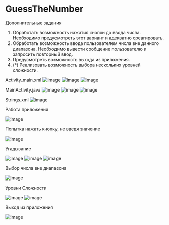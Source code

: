 # GuessTheNumber
Дополнительные задания
1.	Обработать возможность нажатия кнопки до ввода числа. Необходимо предусмотреть этот вариант и адекватно среагировать.
2.	Обработать возможность ввода пользователем числа вне данного диапазона. Необходимо вывести сообщение пользователю и запросить повторный ввод.
3.	Предусмотреть возможность выхода из приложения.
4.	(*) Реализовать возможность выбора нескольких уровней сложности.

Activity_main.xml
![image](https://user-images.githubusercontent.com/70904778/138940367-23d9e647-4a3f-4292-85ef-dc24dd7e6248.png)
![image](https://user-images.githubusercontent.com/70904778/138940505-d98591f9-2e0d-482a-8654-75341f226737.png)
![image](https://user-images.githubusercontent.com/70904778/138940570-f142e935-175c-4aa1-8234-d9ceb5d93f75.png)

MainActivity.java
![image](https://user-images.githubusercontent.com/70904778/138942750-f68c5a49-878c-4ac2-9b5a-0d925ac9ea07.png)
![image](https://user-images.githubusercontent.com/70904778/138943010-77d9abfa-758a-4e2c-b831-7786662fa78a.png)
![image](https://user-images.githubusercontent.com/70904778/138943160-69ae877a-5afa-45ef-91d2-636027ee47aa.png)

Strings.xml
![image](https://user-images.githubusercontent.com/70904778/138943317-074ae101-06a1-480f-aa71-397cf84156f8.png)

Работа приложения

![image](https://user-images.githubusercontent.com/70904778/138943588-f7e157f6-f162-4471-8ca9-ce663f25bf47.png)

Попытка нажать кнопку, не введя значение

![image](https://user-images.githubusercontent.com/70904778/138943767-190eba46-6e74-4b2e-b6aa-93fa2c0ba18f.png)

Угадывание

![image](https://user-images.githubusercontent.com/70904778/138943871-cdeea3c0-2cdc-4665-afca-a06989eb52e1.png)
![image](https://user-images.githubusercontent.com/70904778/138943958-17a86a69-efb1-426e-933c-bc58ef26bc6f.png)
![image](https://user-images.githubusercontent.com/70904778/138944015-61faf433-250f-4afc-9289-8113f76f0dcc.png)

Выбор числа вне диапазона

![image](https://user-images.githubusercontent.com/70904778/138944310-ee9bff52-3695-4a2d-9fda-06898c004da2.png)

Уровни Сложности

![image](https://user-images.githubusercontent.com/70904778/138944383-897faadb-8343-4489-9ddc-a451e811021f.png)
![image](https://user-images.githubusercontent.com/70904778/138944435-9a2e504b-b895-4046-8042-6dd3d7e626a0.png)

Выход из приложения

![image](https://user-images.githubusercontent.com/70904778/138944615-571b51c4-f66c-46e4-9e88-13c02875ec3b.png)


